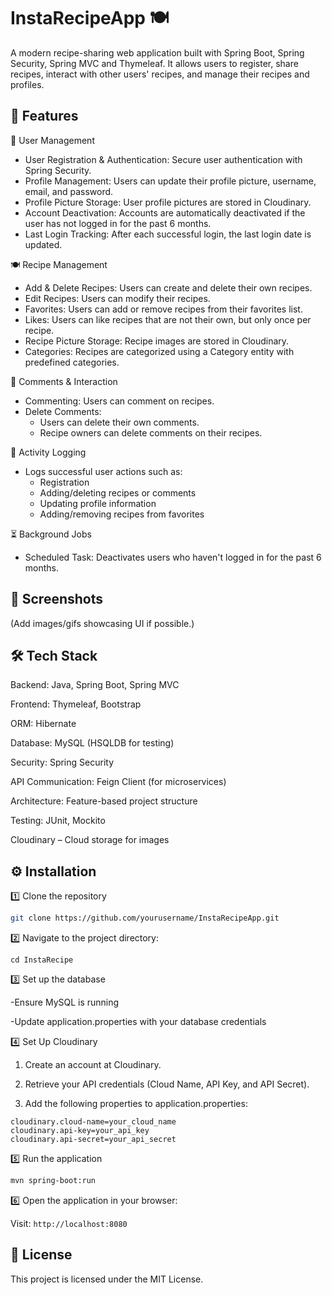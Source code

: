 # InstaRecipeApp 🍽️

A modern recipe-sharing web application built with Spring Boot, Spring Security, Spring MVC and Thymeleaf. It allows
users to register, share recipes, interact with other users' recipes, and manage their recipes and profiles.

## 🚀 Features
🔐 User Management

* User Registration & Authentication: Secure user authentication with Spring Security.
* Profile Management: Users can update their profile picture, username, email, and password.
* Profile Picture Storage: User profile pictures are stored in Cloudinary.
* Account Deactivation: Accounts are automatically deactivated if the user has not logged in for the past 6 months.
* Last Login Tracking: After each successful login, the last login date is updated.

🍽️ Recipe Management

* Add & Delete Recipes: Users can create and delete their own recipes.
* Edit Recipes: Users can modify their recipes.
* Favorites: Users can add or remove recipes from their favorites list.
* Likes: Users can like recipes that are not their own, but only once per recipe.
* Recipe Picture Storage: Recipe images are stored in Cloudinary.
* Categories: Recipes are categorized using a Category entity with predefined categories.

💬 Comments & Interaction

* Commenting: Users can comment on recipes.
* Delete Comments:
  * Users can delete their own comments.
  * Recipe owners can delete comments on their recipes.

📝 Activity Logging

* Logs successful user actions such as:
  * Registration
  * Adding/deleting recipes or comments
  * Updating profile information
  * Adding/removing recipes from favorites

⏳ Background Jobs
* Scheduled Task: Deactivates users who haven't logged in for the past 6 months.

## 📸 Screenshots

(Add images/gifs showcasing UI if possible.)

## 🛠️ Tech Stack

Backend: Java, Spring Boot, Spring MVC

Frontend: Thymeleaf, Bootstrap

ORM: Hibernate

Database: MySQL (HSQLDB for testing)

Security: Spring Security

API Communication: Feign Client (for microservices)

Architecture: Feature-based project structure

Testing: JUnit, Mockito

Cloudinary – Cloud storage for images

## ⚙️ Installation

1️⃣ Clone the repository

```bash
git clone https://github.com/yourusername/InstaRecipeApp.git
```

2️⃣ Navigate to the project directory:

``` cd InstaRecipe ```

3️⃣ Set up the database

-Ensure MySQL is running

-Update application.properties with your database credentials

4️⃣ Set Up Cloudinary

1. Create an account at Cloudinary.

2. Retrieve your API credentials (Cloud Name, API Key, and API Secret).

3. Add the following properties to application.properties:

```
cloudinary.cloud-name=your_cloud_name
cloudinary.api-key=your_api_key
cloudinary.api-secret=your_api_secret
```

5️⃣ Run the application

``` bash 
mvn spring-boot:run
```

6️⃣ Open the application in your browser:

Visit: ```http://localhost:8080```

## 📜 License

This project is licensed under the MIT License.
